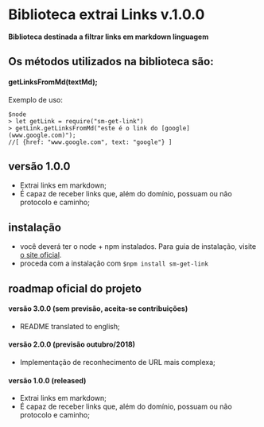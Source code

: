 # Biblioteca extrai Links v.1.0.0

**Biblioteca destinada a filtrar links em markdown linguagem**


## Os métodos utilizados na biblioteca são:

#### **getLinksFromMd(textMd);**

Exemplo de uso:

```
$node
> let getLink = require("sm-get-link")
> getLink.getLinksFromMd("este é o link do [google] (www.google.com)");
//[ {href: "www.google.com", text: "google"} ]
```


## versão 1.0.0

- Extrai links em markdown;
- É capaz de receber links que, além do domínio, possuam ou não protocolo e caminho;


## instalação

- você deverá ter o node + npm instalados. Para guia de instalação, visite [o site oficial](https://www.npmjs.com/get-npm).
- proceda com a instalação com `$npm install sm-get-link`


## roadmap oficial do projeto

#### versão 3.0.0 (sem previsão, aceita-se contribuições)
- README translated to english;

#### versão 2.0.0 (previsão outubro/2018)
- Implementação de reconhecimento de URL mais complexa;

#### versão 1.0.0 (released)
- Extrai links em markdown;
- É capaz de receber links que, além do domínio, possuam ou não protocolo e caminho;
